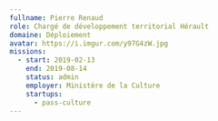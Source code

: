 ```yaml
---
fullname: Pierre Renaud
role: Chargé de développement territorial Hérault
domaine: Déploiement
avatar: https://i.imgur.com/y97G4zW.jpg
missions:
  - start: 2019-02-13
    end: 2019-08-14
    status: admin
    employer: Ministère de la Culture
    startups:
      - pass-culture
---
```

